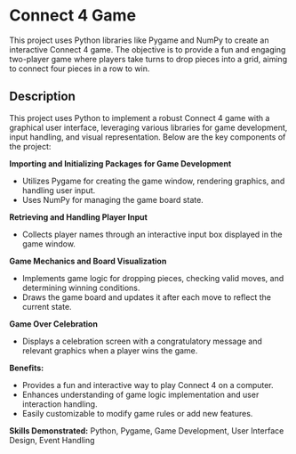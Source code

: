 # Connect 4 Game

This project uses Python libraries like Pygame and NumPy to create an interactive Connect 4 game. The objective is to provide a fun and engaging two-player game where players take turns to drop pieces into a grid, aiming to connect four pieces in a row to win.

## Description

This project uses Python to implement a robust Connect 4 game with a graphical user interface, leveraging various libraries for game development, input handling, and visual representation. Below are the key components of the project:

**Importing and Initializing Packages for Game Development**

- Utilizes Pygame for creating the game window, rendering graphics, and handling user input.
- Uses NumPy for managing the game board state.

**Retrieving and Handling Player Input**

- Collects player names through an interactive input box displayed in the game window.

**Game Mechanics and Board Visualization**

- Implements game logic for dropping pieces, checking valid moves, and determining winning conditions.
- Draws the game board and updates it after each move to reflect the current state.

**Game Over Celebration**

- Displays a celebration screen with a congratulatory message and relevant graphics when a player wins the game.

**Benefits:**

- Provides a fun and interactive way to play Connect 4 on a computer.
- Enhances understanding of game logic implementation and user interaction handling.
- Easily customizable to modify game rules or add new features.

**Skills Demonstrated:** 
Python, Pygame, Game Development, User Interface Design, Event Handling
